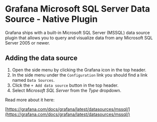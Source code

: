 # Grafana Microsoft SQL Server Data Source - Native Plugin

Grafana ships with a built-in Microsoft SQL Server (MSSQL) data source plugin that allows you to query and visualize data from any Microsoft SQL Server 2005 or newer.

## Adding the data source

1. Open the side menu by clicking the Grafana icon in the top header.
2. In the side menu under the `Configuration` link you should find a link named `Data Sources`.
3. Click the `+ Add data source` button in the top header.
4. Select _Microsoft SQL Server_ from the _Type_ dropdown.

Read more about it here:

[https://grafana.com/docs/grafana/latest/datasources/mssql/](https://grafana.com/docs/grafana/latest/datasources/mssql/)
